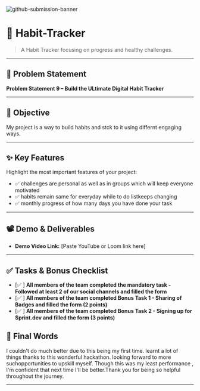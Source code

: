 ![github-submission-banner](https://github.com/user-attachments/assets/a1493b84-e4e2-456e-a791-ce35ee2bcf2f)

# 🚀 Habit-Tracker

> A Habit Tracker focusing on progress and healthy challenges.

---

## 📌 Problem Statement

 
**Problem Statement 9 – Build the ULtimate Digital Habit Tracker**

---

## 🎯 Objective

My project is a way to build habits and stck to it using differnt engaging ways.

---


## ✨ Key Features

Highlight the most important features of your project:

- ✅ challenges are personal as well as in groups which will keep everyone motivated 
- ✅ habits remain same for everyday while to do listkeeps changing  
- ✅ monthly progress of how many days you have done your task  


---

## 📽️ Demo & Deliverables

- **Demo Video Link:** [Paste YouTube or Loom link here]  

---

## ✅ Tasks & Bonus Checklist

- [✅  ] **All members of the team completed the mandatory task - Followed at least 2 of our social channels and filled the form**  
- [✅  ] **All members of the team completed Bonus Task 1 - Sharing of Badges and filled the form (2 points)** 
- [✅  ] **All members of the team completed Bonus Task 2 - Signing up for Sprint.dev and filled the form (3 points)**



## 🏁 Final Words

I couldn't do much better due to this being my first time. learnt a lot of things thanks to this wonderful hackathon. looking forward to more suchopportunities to upskill myself. Though this was my least performance , I'm confident that next time I'll be better.Thank you for being so helpful throughout the journey.

---
